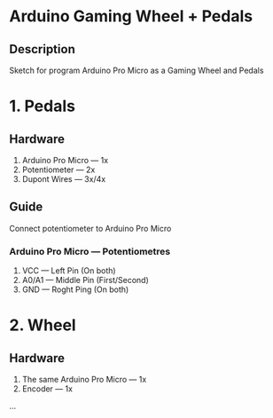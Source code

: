 # Arduino Gaming Wheel + Pedals
## Description
Sketch for program Arduino Pro Micro as a Gaming Wheel and Pedals

# 1. Pedals

## Hardware
1. Arduino Pro Micro — 1x
2. Potentiometer — 2x
3. Dupont Wires — 3x/4x

## Guide
Connect potentiometer to Arduino Pro Micro 
### Arduino Pro Micro — Potentiometres 
1. VCC — Left Pin (On both)
2. A0/A1 — Middle Pin (First/Second)
3. GND — Roght Ping (On both)

# 2. Wheel
## Hardware
1. The same Arduino Pro Micro — 1x
2. Encoder — 1x

...

